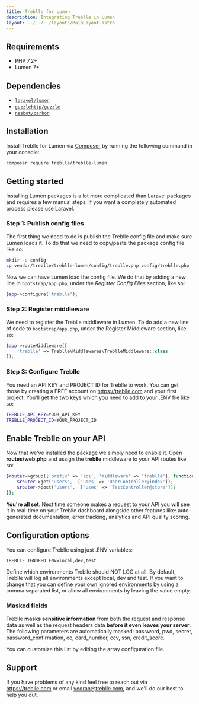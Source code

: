 ```yaml
---
title: Treblle for Lumen
description: Integrating Treblle in Lumen
layout: ../../../layouts/MainLayout.astro
---
```


## Requirements

* PHP 7.2+
* Lumen 7+

## Dependencies

* [`laravel/lumen`](https://packagist.org/packages/laravel/lumen)
* [`guzzlehttp/guzzle`](https://packagist.org/packages/guzzlehttp/guzzle)
* [`nesbot/carbon`](https://packagist.org/packages/nesbot/carbon)

## Installation

Install Treblle for Lumen via [Composer](http://getcomposer.org/) by running the following command in your console:

```bash
composer require treblle/treblle-lumen
```

## Getting started
Installing Lumen packages is a lot more complicated than Laravel packages and requires a few manual steps. If you want a completely automated process please use Laravel.

### Step 1: Publish config files
The first thing we need to do is publish the Treblle config file and make sure Lumen loads it. To do that we need to copy/paste the package config file like so:

```bash
mkdir -p config
cp vendor/treblle/treblle-lumen/config/treblle.php config/treblle.php
```
Now we can have Lumen load the config file. We do that by adding a new line in `bootstrap/app.php`, under the *Register Config Files* section, like so:

```php
$app->configure('treblle');
```

### Step 2: Register middleware
We need to register the Treblle middleware in Lumen. To do add a new line of code to `bootstrap/app.php`, under the Register Middleware section, like so:
```php
$app->routeMiddleware([
    'treblle' => Treblle\Middlewares\TreblleMiddleware::class
]);
```
### Step 3: Configure Treblle
You need an API KEY and PROJECT ID for Treblle to work. You can get those by creating a FREE account on <https://treblle.com> and your first project. You'll get the two keys which you need to add to your .ENV file like so:

```bash
TREBLLE_API_KEY=YOUR_API_KEY
TREBLLE_PROJECT_ID=YOUR_PROJECT_ID
```

## Enable Treblle on your API

Now that we've installed the package we simply need to enable it. Open **routes/web.php** and assign the **treblle** middleware to your API routes like so:

```php
$router->group(['prefix' => 'api', 'middleware' => 'treblle'], function () use ($router) {
    $router->get('users',  ['uses' => 'UserController@index']);
    $router->post('users',  ['uses' => 'TestController@store']);
});
```
**You're all set**. Next time someone makes a request to your API you will see it in real-time on your Treblle dashboard
alongside other features like: auto-generated documentation, error tracking, analytics and API quality scoring.

## Configuration options

You can configure Treblle using just .ENV variables:

```shell
TREBLLE_IGNORED_ENV=local,dev,test
```

Define which environments Treblle should NOT LOG at all. By default, Treblle will log all environments except local, dev
and test. If you want to change that you can define your own ignored environments by using a comma separated list, or
allow all environments by leaving the value empty.

### Masked fields

Treblle **masks sensitive information** from both the request and response data as well as the request headers data
**before it even leaves your server**. The following parameters are automatically masked: password, pwd, secret,
password_confirmation, cc, card_number, ccv, ssn, credit_score.

You can customize this list by editing the array  configuration file.

## Support

If you have problems of any kind feel free to reach out via <https://treblle.com> or email vedran@treblle.com, and we'll
do our best to help you out.
